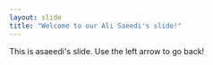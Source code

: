 ```yaml
---
layout: slide
title: "Welcome to our Ali Saeedi's slide!"
---
```

This is asaeedi's slide.
Use the left arrow to go back!
